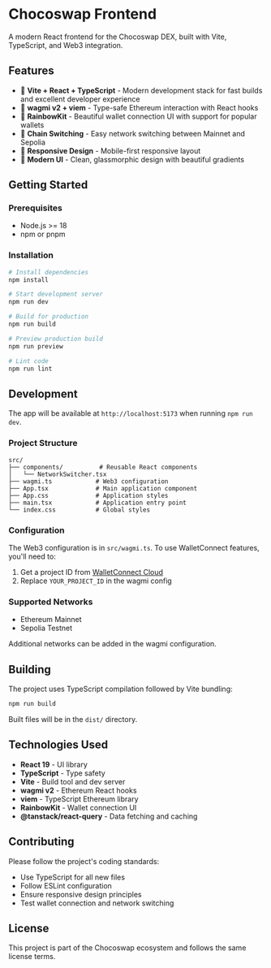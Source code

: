 # Chocoswap Frontend

A modern React frontend for the Chocoswap DEX, built with Vite, TypeScript, and Web3 integration.

## Features

- 🚀 **Vite + React + TypeScript** - Modern development stack for fast builds and excellent developer experience
- 🔌 **wagmi v2 + viem** - Type-safe Ethereum interaction with React hooks
- 🌈 **RainbowKit** - Beautiful wallet connection UI with support for popular wallets
- 🔗 **Chain Switching** - Easy network switching between Mainnet and Sepolia
- 📱 **Responsive Design** - Mobile-first responsive layout
- 🎨 **Modern UI** - Clean, glassmorphic design with beautiful gradients

## Getting Started

### Prerequisites

- Node.js >= 18
- npm or pnpm

### Installation

```bash
# Install dependencies
npm install

# Start development server
npm run dev

# Build for production
npm run build

# Preview production build
npm run preview

# Lint code
npm run lint
```

## Development

The app will be available at `http://localhost:5173` when running `npm run dev`.

### Project Structure

```
src/
├── components/          # Reusable React components
│   └── NetworkSwitcher.tsx
├── wagmi.ts            # Web3 configuration
├── App.tsx             # Main application component
├── App.css             # Application styles
├── main.tsx            # Application entry point
└── index.css           # Global styles
```

### Configuration

The Web3 configuration is in `src/wagmi.ts`. To use WalletConnect features, you'll need to:

1. Get a project ID from [WalletConnect Cloud](https://cloud.walletconnect.com)
2. Replace `YOUR_PROJECT_ID` in the wagmi config

### Supported Networks

- Ethereum Mainnet
- Sepolia Testnet

Additional networks can be added in the wagmi configuration.

## Building

The project uses TypeScript compilation followed by Vite bundling:

```bash
npm run build
```

Built files will be in the `dist/` directory.

## Technologies Used

- **React 19** - UI library
- **TypeScript** - Type safety
- **Vite** - Build tool and dev server
- **wagmi v2** - Ethereum React hooks
- **viem** - TypeScript Ethereum library
- **RainbowKit** - Wallet connection UI
- **@tanstack/react-query** - Data fetching and caching

## Contributing

Please follow the project's coding standards:
- Use TypeScript for all new files
- Follow ESLint configuration
- Ensure responsive design principles
- Test wallet connection and network switching

## License

This project is part of the Chocoswap ecosystem and follows the same license terms.
